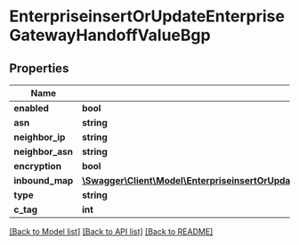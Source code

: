 # EnterpriseinsertOrUpdateEnterpriseGatewayHandoffValueBgp

## Properties
Name | Type | Description | Notes
------------ | ------------- | ------------- | -------------
**enabled** | **bool** |  | [optional] 
**asn** | **string** |  | [optional] 
**neighbor_ip** | **string** |  | [optional] 
**neighbor_asn** | **string** |  | [optional] 
**encryption** | **bool** |  | [optional] 
**inbound_map** | [**\Swagger\Client\Model\EnterpriseinsertOrUpdateEnterpriseGatewayHandoffValueBgpInboundMap[]**](EnterpriseinsertOrUpdateEnterpriseGatewayHandoffValueBgpInboundMap.md) |  | [optional] 
**type** | **string** |  | [optional] 
**c_tag** | **int** |  | [optional] 

[[Back to Model list]](../README.md#documentation-for-models) [[Back to API list]](../README.md#documentation-for-api-endpoints) [[Back to README]](../README.md)


